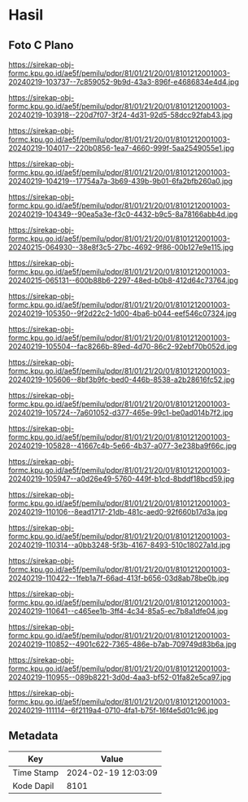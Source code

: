 # Hasil

## Foto C Plano

https://sirekap-obj-formc.kpu.go.id/ae5f/pemilu/pdpr/81/01/21/20/01/8101212001003-20240219-103737--7c859052-9b9d-43a3-896f-e4686834e4d4.jpg

https://sirekap-obj-formc.kpu.go.id/ae5f/pemilu/pdpr/81/01/21/20/01/8101212001003-20240219-103918--220d7f07-3f24-4d31-92d5-58dcc92fab43.jpg

https://sirekap-obj-formc.kpu.go.id/ae5f/pemilu/pdpr/81/01/21/20/01/8101212001003-20240219-104017--220b0856-1ea7-4660-999f-5aa2549055e1.jpg

https://sirekap-obj-formc.kpu.go.id/ae5f/pemilu/pdpr/81/01/21/20/01/8101212001003-20240219-104219--17754a7a-3b69-439b-9b01-6fa2bfb260a0.jpg

https://sirekap-obj-formc.kpu.go.id/ae5f/pemilu/pdpr/81/01/21/20/01/8101212001003-20240219-104349--90ea5a3e-f3c0-4432-b9c5-8a78166abb4d.jpg

https://sirekap-obj-formc.kpu.go.id/ae5f/pemilu/pdpr/81/01/21/20/01/8101212001003-20240215-064930--38e8f3c5-27bc-4692-9f86-00b127e9e115.jpg

https://sirekap-obj-formc.kpu.go.id/ae5f/pemilu/pdpr/81/01/21/20/01/8101212001003-20240215-065131--600b88b6-2297-48ed-b0b8-412d64c73764.jpg

https://sirekap-obj-formc.kpu.go.id/ae5f/pemilu/pdpr/81/01/21/20/01/8101212001003-20240219-105350--9f2d22c2-1d00-4ba6-b044-eef546c07324.jpg

https://sirekap-obj-formc.kpu.go.id/ae5f/pemilu/pdpr/81/01/21/20/01/8101212001003-20240219-105504--fac8266b-89ed-4d70-86c2-92ebf70b052d.jpg

https://sirekap-obj-formc.kpu.go.id/ae5f/pemilu/pdpr/81/01/21/20/01/8101212001003-20240219-105606--8bf3b9fc-bed0-446b-8538-a2b28616fc52.jpg

https://sirekap-obj-formc.kpu.go.id/ae5f/pemilu/pdpr/81/01/21/20/01/8101212001003-20240219-105724--7a601052-d377-465e-99c1-be0ad014b7f2.jpg

https://sirekap-obj-formc.kpu.go.id/ae5f/pemilu/pdpr/81/01/21/20/01/8101212001003-20240219-105828--41667c4b-5e66-4b37-a077-3e238ba9f66c.jpg

https://sirekap-obj-formc.kpu.go.id/ae5f/pemilu/pdpr/81/01/21/20/01/8101212001003-20240219-105947--a0d26e49-5760-449f-b1cd-8bddf18bcd59.jpg

https://sirekap-obj-formc.kpu.go.id/ae5f/pemilu/pdpr/81/01/21/20/01/8101212001003-20240219-110106--8ead1717-21db-481c-aed0-92f660b17d3a.jpg

https://sirekap-obj-formc.kpu.go.id/ae5f/pemilu/pdpr/81/01/21/20/01/8101212001003-20240219-110314--a0bb3248-5f3b-4167-8493-510c18027a1d.jpg

https://sirekap-obj-formc.kpu.go.id/ae5f/pemilu/pdpr/81/01/21/20/01/8101212001003-20240219-110422--1feb1a7f-66ad-413f-b656-03d8ab78be0b.jpg

https://sirekap-obj-formc.kpu.go.id/ae5f/pemilu/pdpr/81/01/21/20/01/8101212001003-20240219-110641--c465ee1b-3ff4-4c34-85a5-ec7b8a1dfe04.jpg

https://sirekap-obj-formc.kpu.go.id/ae5f/pemilu/pdpr/81/01/21/20/01/8101212001003-20240219-110852--4901c622-7365-486e-b7ab-709749d83b6a.jpg

https://sirekap-obj-formc.kpu.go.id/ae5f/pemilu/pdpr/81/01/21/20/01/8101212001003-20240219-110955--089b8221-3d0d-4aa3-bf52-01fa82e5ca97.jpg

https://sirekap-obj-formc.kpu.go.id/ae5f/pemilu/pdpr/81/01/21/20/01/8101212001003-20240219-111114--6f2119a4-0710-4fa1-b75f-16f4e5d01c96.jpg


## Metadata

| Key        | Value               |
| ---------- | ------------------- |
| Time Stamp | 2024-02-19 12:03:09 |
| Kode Dapil | 8101                |



